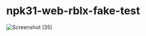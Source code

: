 # npk31-web-rblx-fake-test
![Screenshot (35)](https://github.com/npk31102010/npk31-web-rblx-fake-test/assets/134484678/bbb939c9-77f7-4be6-9511-b8119d7cf69e)
